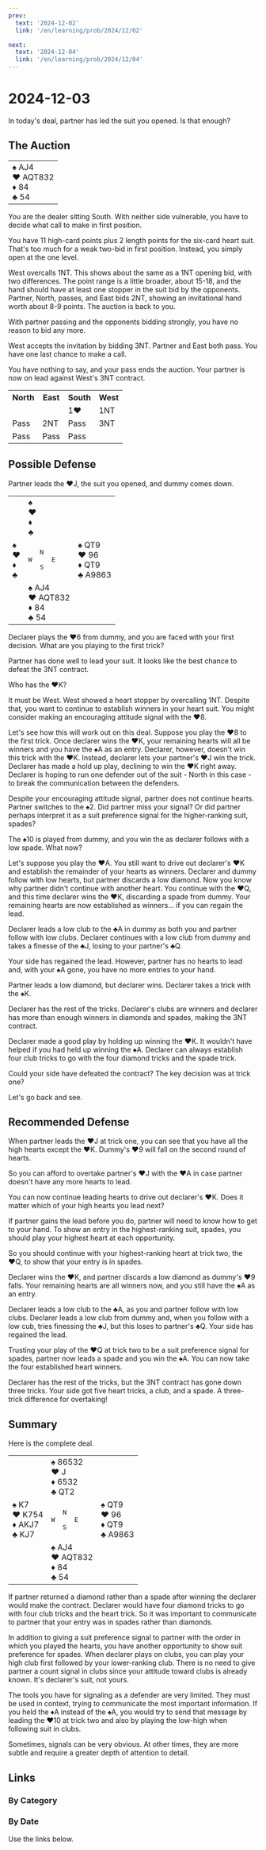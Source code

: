 ```yaml
---
prev:
  text: '2024-12-02'
  link: '/en/learning/prob/2024/12/02'

next:
  text: '2024-12-04'
  link: '/en/learning/prob/2024/12/04'
---
```


# 2024-12-03

In today's deal, partner has led the suit you opened. Is that enough?

<Badge type="tip" text="Defense"/>

## The Auction

<table class="hand">
	<tr>
		<td>♠ AJ4<br>♥ AQT832<br>♦ 84<br>♣ 54</td>
	</tr>
</table>

You are the dealer sitting South. With neither side vulnerable, you have to decide what call to make in first position.

You have 11 high-card points plus 2 length points for the six-card heart suit. That's too much for a weak two-bid in first position. Instead, you simply open at the one level.

West overcalls 1NT. This shows about the same as a 1NT opening bid, with two differences. The point range is a little broader, about 15-18, and the hand should have at least one stopper in the suit bid by the opponents. Partner, North, passes, and East bids 2NT, showing an invitational hand worth about 8-9 points. The auction is back to you.

With partner passing and the opponents bidding strongly, you have no reason to bid any more.

West accepts the invitation by bidding 3NT. Partner and East both pass. You have one last chance to make a call.

You have nothing to say, and your pass ends the auction. Your partner is now on lead against West's 3NT contract.

<table class="auction">
	<tr>
		<th>North</th>
		<th>East</th>
		<th>South</th>
		<th>West</th>
	</tr>
	<tr>
		<td></td>
		<td></td>
		<td>1♥</td>
		<td>1NT</td>
	</tr>
	<tr>
		<td>Pass</td>
		<td>2NT</td>
		<td>Pass</td>
		<td>3NT</td>
	</tr>
	<tr>
		<td>Pass</td>
		<td>Pass</td>
		<td>Pass</td>
		<td></td>
	</tr>
</table>

## Possible Defense

Partner leads the ♥J, the suit you opened, and dummy comes down.

<table class="deal">
	<tr>
		<td></td>
		<td>♠ <br>♥ <br>♦ <br>♣ </td>
		<td></td>
	</tr>
	<tr>
		<td>♠ <br>♥ <br>♦ <br>♣ </td>
		<td><pre>   N<br>W     E<br>   S</pre></td>
		<td>♠ QT9<br>♥ 96<br>♦ QT9<br>♣ A9863</td>
	</tr>
	<tr>
		<td></td>
		<td>♠ AJ4<br>♥ AQT832<br>♦ 84<br>♣ 54</td>
		<td></td>
	</tr>
</table>

Declarer plays the ♥6 from dummy, and you are faced with your first decision. What are you playing to the first trick?

Partner has done well to lead your suit. It looks like the best chance to defeat the 3NT contract.

Who has the ♥K?

It must be West. West showed a heart stopper by overcalling 1NT. Despite that, you want to continue to establish winners in your heart suit. You might consider making an encouraging attitude signal with the ♥8.

Let's see how this will work out on this deal. Suppose you play the ♥8 to the first trick. Once declarer wins the ♥K, your remaining hearts will all be winners and you have the ♠A as an entry. Declarer, however, doesn't win this trick with the ♥K. Instead, declarer lets your partner's ♥J win the trick. Declarer has made a hold up play, declining to win the ♥K right away. Declarer is hoping to run one defender out of the suit - North in this case - to break the communication between the defenders.

Despite your encouraging attitude signal, partner does not continue hearts. Partner switches to the ♠2. Did partner miss your signal? Or did partner perhaps interpret it as a suit preference signal for the higher-ranking suit, spades?

The ♠10 is played from dummy, and you win the as declarer follows with a low spade. What now?

Let's suppose you play the ♥A. You still want to drive out declarer's ♥K and establish the remainder of your hearts as winners. Declarer and dummy follow with low hearts, but partner discards a low diamond. Now you know why partner didn't continue with another heart. You continue with the ♥Q, and this time declarer wins the ♥K, discarding a spade from dummy. Your remaining hearts are now established as winners... if you can regain the lead.

Declarer leads a low club to the ♣A in dummy as both you and partner follow with low clubs. Declarer continues with a low club from dummy and takes a finesse of the ♣J, losing to your partner's ♣Q.

Your side has regained the lead. However, partner has no hearts to lead and, with your ♠A gone, you have no more entries to your hand.

Partner leads a low diamond, but declarer wins. Declarer takes a trick with the ♠K.

Declarer has the rest of the tricks. Declarer's clubs are winners and declarer has more than enough winners in diamonds and spades, making the 3NT contract.

Declarer made a good play by holding up winning the ♥K. It wouldn't have helped if you had held up winning the ♠A. Declarer can always establish four club tricks to go with the four diamond tricks and the spade trick.

Could your side have defeated the contract? The key decision was at trick one?

Let's go back and see.

## Recommended Defense

When partner leads the ♥J at trick one, you can see that you have all the high hearts except the ♥K. Dummy's ♥9 will fall on the second round of hearts.

So you can afford to overtake partner's ♥J with the ♥A in case partner doesn't have any more hearts to lead.

You can now continue leading hearts to drive out declarer's ♥K. Does it matter which of your high hearts you lead next?

If partner gains the lead before you do, partner will need to know how to get to your hand. To show an entry in the highest-ranking suit, spades, you should play your highest heart at each opportunity.

So you should continue with your highest-ranking heart at trick two, the ♥Q, to show that your entry is in spades.

Declarer wins the ♥K, and partner discards a low diamond as dummy's ♥9 falls. Your remaining hearts are all winners now, and you still have the ♠A as an entry.

Declarer leads a low club to the ♣A, as you and partner follow with low clubs. Declarer leads a low club from dummy and, when you follow with a low cub, tries finessing the ♣J, but this loses to partner's ♣Q. Your side has regained the lead.

Trusting your play of the ♥Q at trick two to be a suit preference signal for spades, partner now leads a spade and you win the ♠A. You can now take the four established heart winners.

Declarer has the rest of the tricks, but the 3NT contract has gone down three tricks. Your side got five heart tricks, a club, and a spade. A three-trick difference for overtaking!

## Summary

Here is the complete deal.

<table class="deal">
	<tr>
		<td></td>
		<td>♠ 86532<br>♥ J<br>♦ 6532<br>♣ QT2</td>
		<td></td>
	</tr>
	<tr>
		<td>♠ K7<br>♥ K754<br>♦ AKJ7<br>♣ KJ7</td>
		<td><pre>   N<br>W     E<br>   S</pre></td>
		<td>♠ QT9<br>♥ 96<br>♦ QT9<br>♣ A9863</td>
	</tr>
	<tr>
		<td></td>
		<td>♠ AJ4<br>♥ AQT832<br>♦ 84<br>♣ 54</td>
		<td></td>
	</tr>
</table>

If partner returned a diamond rather than a spade after winning the declarer would make the contract. Declarer would have four diamond tricks to go with four club tricks and the heart trick. So it was important to communicate to partner that your entry was in spades rather than diamonds.

In addition to giving a suit preference signal to partner with the order in which you played the hearts, you have another opportunity to show suit preference for spades. When declarer plays on clubs, you can play your high club first followed by your lower-ranking club. There is no need to give partner a count signal in clubs since your attitude toward clubs is already known. It's declarer's suit, not yours.

The tools you have for signaling as a defender are very limited. They must be used in context, trying to communicate the most important information. If you held the ♦A instead of the ♠A, you would try to send that message by leading the ♥10 at trick two and also by playing the low-high when following suit in clubs.

Sometimes, signals can be very obvious. At other times, they are more subtle and require a greater depth of attention to detail.

## Links

[<Badge type="tip" text="Go to Practice"/>](/en/practice/prob/2024/12/03)

### By Category

[<Badge type="tip" text="<--"/>](/en/learning/prob/2024/11/26)
[<Badge type="tip" text="Calendar"/>](/en/learning/calendar/2024/12)
[<Badge type="tip" text="-->"/>](/en/learning/prob/2024/12/10)

### By Date

Use the links below.